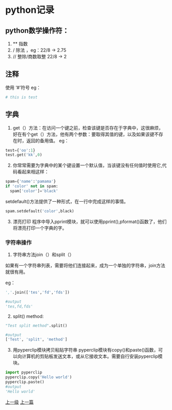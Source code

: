 # python记录

## python数学操作符：
1. ** 指数
2. / 除法 ，eg：22/8 -> 2.75
3. // 整除/商数取整 22/8 -> 2

## 注释
使用 ‘#’符号
eg：
```python
# this is test
```

## 字典

1. get（）方法：在访问一个键之前，检查该键是否存在于字典中，这很麻烦，好在有个get（）方法，他有两个参数：要取得其值的键，以及如果该键不存在时，返回的备用值。
eg：
```python
test={'oo':1}
test.get('kk',0)
```

2. 你常常需要为字典中的某个键设置一个默认值，当该键没有任何值时使用它,代码看起来相这样：
```python
spam={'name':'pamama'}
if 'color' not in spam:
  spam['color']='black'
```
setdefault()方法提供了一种形式，在一行中完成这样的事情。
```python
spam.setdefault('color',black)
```

3. 漂亮打印
程序中导入pprint模块，就可以使用pprint(),pformat()函数了，他们将漂亮打印一个字典的字。

### 字符串操作

1. 字符串方法join（）和split（）

如果有一个字符串列表，需要将他们连接起来，成为一个单独的字符串，join方法就很有用。

eg：
```python
','.join(['tes','fd','fds'])

#output
'tes,fd,fds'
```

2. split() method:
```python
"Test split method".split()

#output
['Test', 'split', 'method']
```

3. 用pyperclip模块拷贝粘贴字符串
pyperclip模块有copy()和paste()函数，可以向计算机的剪贴板发送文本，或从它接收文本。需要自行安装pyperclip模块。
```python
import pyperclip
pyperclip.copy('Hello world')
pyperclip.paste()
#output
'Hello world'
```
[上一级](README.md)
[上一篇](noRootUserInstallPackage.md)
